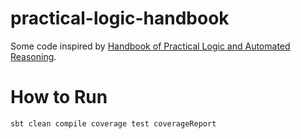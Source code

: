 # practical-logic-handbook

Some code inspired by [Handbook of Practical Logic and Automated Reasoning](http://www.cambridge.org/ru/academic/subjects/computer-science/programming-languages-and-applied-logic/handbook-practical-logic-and-automated-reasoning?format=HB&amp;isbn=9780521899574).

# How to Run

```shell
sbt clean compile coverage test coverageReport
```
